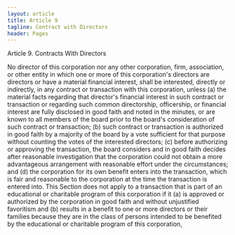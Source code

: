 ```yaml
---
layout: article
title: Article 9
tagline: Contract with Directors
header: Pages
---
```

Article 9. Contracts With Directors

No director of this corporation nor any other corporation, firm, association, or other entity
in which one or more of this corporation's directors are directors or have a material
financial interest, shall be interested, directly or indirectly, in any contract or transaction
with this corporation, unless
(a) the material facts regarding that director's financial interest in such contract or
transaction or regarding such common directorship, officership, or financial
interest are fully disclosed in good faith and noted in the minutes, or are known to
all members of the board prior to the board's consideration of such contract or
transaction;
(b) such contract or transaction is authorized in good faith by a majority of the
board by a vote sufficient for that purpose without counting the votes of the
interested directors;
(c) before authorizing or approving the transaction, the board considers and in good
faith decides after reasonable investigation that the corporation could not obtain a
more advantageous arrangement with reasonable effort under the circumstances;
and (d) the corporation for its own benefit enters into the transaction, which is fair
and reasonable to the corporation at the time the transaction is entered into.
This Section does not apply to a transaction that is part of an educational or charitable
program of this corporation if it
(a) is approved or authorized by the corporation in good faith and without
unjustified favoritism and
(b) results in a benefit to one or more directors or their families because they are in
the class of persons intended to be benefited by the educational or charitable
program of this corporation,

